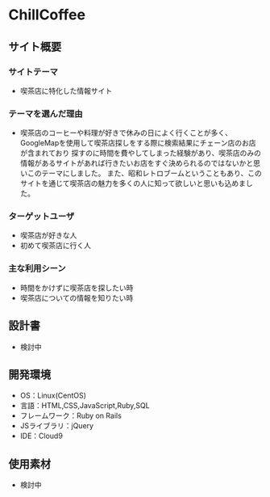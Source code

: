 # ChillCoffee

## サイト概要
### サイトテーマ
- 喫茶店に特化した情報サイト

### テーマを選んだ理由
- 喫茶店のコーヒーや料理が好きで休みの日によく行くことが多く、GoogleMapを使用して喫茶店探しをする際に検索結果にチェーン店のお店が含まれており
  探すのに時間を費やしてしまった経験があり、喫茶店のみの情報があるサイトがあれば行きたいお店をすぐ決められるのではないかと思いこのテーマにしました。
  また、昭和レトロブームということもあり、このサイトを通じて喫茶店の魅力を多くの人に知って欲しいと思いも込めました。

### ターゲットユーザ
- 喫茶店が好きな人
- 初めて喫茶店に行く人

### 主な利用シーン
- 時間をかけずに喫茶店を探したい時
- 喫茶店についての情報を知りたい時

## 設計書
- 検討中

## 開発環境
- OS：Linux(CentOS)
- 言語：HTML,CSS,JavaScript,Ruby,SQL
- フレームワーク：Ruby on Rails
- JSライブラリ：jQuery
- IDE：Cloud9

## 使用素材
- 検討中